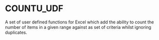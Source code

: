 COUNTU_UDF
==========

A set of user defined functions for Excel which add the ability to count the number of items in a given range against as set of criteria whilst ignoring duplicates.
